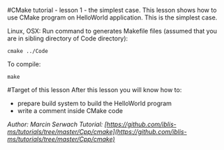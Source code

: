 #CMake tutorial - lesson 1 - the simplest case.
This lesson shows how to use CMake program on HelloWorld application. This is the simplest case.

Linux, OSX: Run command to generates Makefile files (assumed that you are in sibling directory of Code directory):
```
cmake ../Code
```
To compile:
```
make
```

#Target of this lesson
After this lesson you will know how to:
- prepare build system to build the HelloWorld program
- write a comment inside CMake code

*Author: Marcin Serwach*
*Tutorial: [https://github.com/iblis-ms/tutorials/tree/master/Cpp/cmake](https://github.com/iblis-ms/tutorials/tree/master/Cpp/cmake)*

